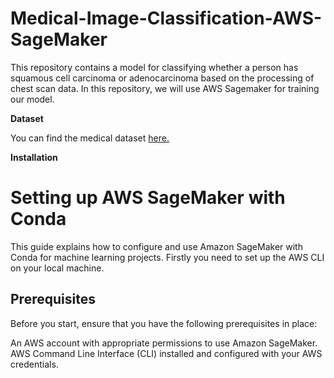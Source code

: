 # Medical-Image-Classification-AWS-SageMaker


This repository contains a model for classifying whether a person has squamous cell carcinoma or adenocarcinoma based on the processing of chest scan data. In this repository, we will use AWS Sagemaker for training our model. 

**Dataset**

You can find the medical dataset [here.]()

**Installation**

# Setting up AWS SageMaker with Conda

This guide explains how to configure and use Amazon SageMaker with Conda for machine learning projects. 
Firstly you need to set up the AWS CLI on your local machine.

**Prerequisites**
--

Before you start, ensure that you have the following prerequisites in place:

An AWS account with appropriate permissions to use Amazon SageMaker.
AWS Command Line Interface (CLI) installed and configured with your AWS credentials.
